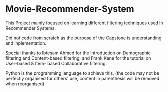 # Movie-Recommender-System

This Project mainly focused on learning different filtering techniques used in Recommender Systems.

Did not code from scratch as the purpose of the Capstone is understanding and inplementation.

Special thanks to Ibtesam Ahmed for the introduction on Demographic filtering and Content-based filtering; and Frank Kane for the tutorial on User-based & Item- based Collaborative filtering.

Python is the programming language to achieve this. (the code may not be perfectly organised for others' use, content in parenthesis will be removed when reorganised)